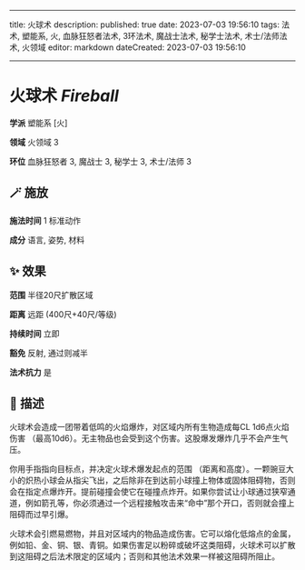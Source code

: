 
---
title: 火球术
description: 
published: true
date: 2023-07-03 19:56:10
tags: 法术, 塑能系, 火, 血脉狂怒者法术, 3环法术, 魔战士法术, 秘学士法术, 术士/法师法术, 火领域
editor: markdown
dateCreated: 2023-07-03 19:56:10

---

# **火球术** *Fireball*

**学派** 塑能系 \[火\] 

**领域** 火领域 3

**环位** 血脉狂怒者 3, 魔战士 3, 秘学士 3, 术士/法师 3

## 🪄 施放

**施法时间** 1 标准动作

**成分** 语言, 姿势, 材料

## ✨ 效果  

**范围** 半径20尺扩散区域

**距离** 远距 (400尺+40尺/等级)  

**持续时间** 立即 

**豁免** 反射, 通过则减半

**法术抗力** 是

## 📖 描述

火球术会造成一团带着低鸣的火焰爆炸，对区域内所有生物造成每CL 1d6点火焰伤害 （最高10d6）。无主物品也会受到这个伤害。这股爆发爆炸几乎不会产生气压。

你用手指指向目标点，并决定火球术爆发起点的范围 （距离和高度）。一颗豌豆大小的炽热小球会从指尖飞出，之后除非在到达前小球撞上物体或固体阻碍物，否则会在指定点爆炸开。提前碰撞会使它在碰撞点炸开。如果你尝试让小球通过狭窄通道，例如箭孔等，你必须通过一个远程接触攻击来“命中”那个开口，否则就会撞上阻碍而过早引爆。

火球术会引燃易燃物，并且对区域内的物品造成伤害。它可以熔化低熔点的金属，例如铅、金、铜、银、青铜。如果伤害足以粉碎或破坏这类阻碍，火球术可以扩散到这阻碍之后法术限定的区域内；否则和其他法术效果一样被这阻碍所阻止。
    